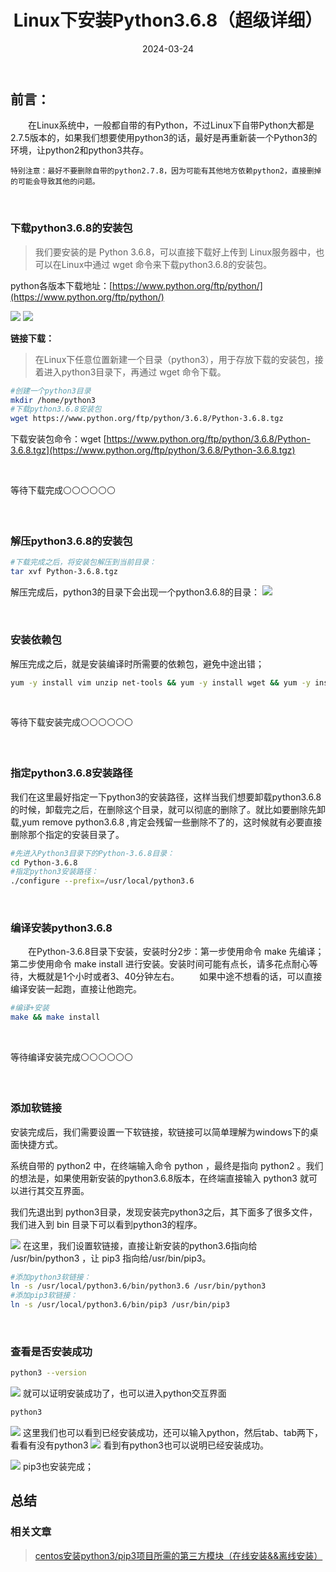 ﻿---
title: Linux下安装Python3.6.8（超级详细）
icon: circle-info
order: 11
tag:
- Linux
- Python
category:
- Linux
- Python
- 运维
pageview: false
date: 2024-03-24
comment: false
---

## 前言：
&emsp;&emsp;在Linux系统中，一般都自带的有Python，不过Linux下自带Python大都是 2.7.5版本的，如果我们想要使用python3的话，最好是再重新装一个Python3的环境，让python2和python3共存。

	特别注意：最好不要删除自带的python2.7.8，因为可能有其他地方依赖python2，直接删掉的可能会导致其他的问题。

<br>

### 下载python3.6.8的安装包
>我们要安装的是 Python 3.6.8，可以直接下载好上传到 Linux服务器中，也可以在Linux中通过 wget 命令来下载python3.6.8的安装包。



python各版本下载地址：[https://www.python.org/ftp/python/](https://www.python.org/ftp/python/)

![](https://lcy-blog.oss-cn-beijing.aliyuncs.com/blog/936e3362a6764650971c7135b71290d6.png)
![](https://lcy-blog.oss-cn-beijing.aliyuncs.com/blog/0f080328d5014a5ab236c7f9a8cf9830.png)

**链接下载：**
>在Linux下任意位置新建一个目录（python3），用于存放下载的安装包，接着进入python3目录下，再通过 wget 命令下载。<br>


```bash
#创建一个python3目录
mkdir /home/python3
#下载python3.6.8安装包
wget https://www.python.org/ftp/python/3.6.8/Python-3.6.8.tgz
```
下载安装包命令：wget [https://www.python.org/ftp/python/3.6.8/Python-3.6.8.tgz](https://www.python.org/ftp/python/3.6.8/Python-3.6.8.tgz)

<br>

等待下载完成⚪⚪⚪⚪⚪⚪

<br>


### 解压python3.6.8的安装包

```bash
#下载完成之后，将安装包解压到当前目录：
tar xvf Python-3.6.8.tgz
```
解压完成后，python3的目录下会出现一个python3.6.8的目录：
![](https://lcy-blog.oss-cn-beijing.aliyuncs.com/blog/1dfef90b3bb14771b1f4d305cbe0f97d.png)


<br>


### 安装依赖包
解压完成之后，就是安装编译时所需要的依赖包，避免中途出错；

```bash
yum -y install vim unzip net-tools && yum -y install wget && yum -y install bzip2 && yum -y install zlib-devel bzip2-devel openssl-devel ncurses-devel sqlite-devel readline-devel tk-devel gdbm-devel db4-devel libpcap-devel xz-devel && yum -y install libglvnd-glx && yum -y install gcc gcc-c++
```
<br>

等待下载安装完成⚪⚪⚪⚪⚪⚪

<br>


### 指定python3.6.8安装路径
我们在这里最好指定一下python3的安装路径，这样当我们想要卸载python3.6.8的时候，卸载完之后，在删除这个目录，就可以彻底的删除了。就比如要删除先卸载,yum remove python3.6.8 ,肯定会残留一些删除不了的，这时候就有必要直接删除那个指定的安装目录了。


```bash
#先进入Python3目录下的Python-3.6.8目录：
cd Python-3.6.8
#指定python3安装路径：
./configure --prefix=/usr/local/python3.6
```
<br>


### 编译安装python3.6.8
&emsp;&emsp;在Python-3.6.8目录下安装，安装时分2步：第一步使用命令 make 先编译；第二步使用命令 make install 进行安装。安装时间可能有点长，请多花点耐心等待，大概就是1个小时或者3、40分钟左右。
&emsp;&emsp;如果中途不想看的话，可以直接编译安装一起跑，直接让他跑完。

```bash
#编译+安装
make && make install
```
<br>

等待编译安装完成⚪⚪⚪⚪⚪⚪

<br>


### 添加软链接
安装完成后，我们需要设置一下软链接，软链接可以简单理解为windows下的桌面快捷方式。

系统自带的 python2 中，在终端输入命令 python ，最终是指向 python2 。我们的想法是，如果使用新安装的python3.6.8版本，在终端直接输入 python3 就可以进行其交互界面。

我们先退出到 python3目录，发现安装完python3之后，其下面多了很多文件，我们进入到 bin 目录下可以看到python3的程序。



![](https://lcy-blog.oss-cn-beijing.aliyuncs.com/blog/7d7e971db0b44974b0221a09eeaf808c.png)
在这里，我们设置软链接，直接让新安装的python3.6指向给 /usr/bin/python3 ，让 pip3 指向给/usr/bin/pip3。

```bash
#添加python3软链接：
ln -s /usr/local/python3.6/bin/python3.6 /usr/bin/python3
#添加pip3软链接：
ln -s /usr/local/python3.6/bin/pip3 /usr/bin/pip3
```

<br>

### 查看是否安装成功

```bash
python3 --version
```

![](https://lcy-blog.oss-cn-beijing.aliyuncs.com/blog/2a9501a390d9470b98a558d6cd196a53.png)
就可以证明安装成功了，也可以进入python交互界面

```bash
python3
```
![](https://lcy-blog.oss-cn-beijing.aliyuncs.com/blog/459fd612b5344594b30ad2db173dea75.png)
这里我们也可以看到已经安装成功，还可以输入python，然后tab、tab两下，看看有没有python3
![](https://img-blog.csdnimg.cn/032f87b57dbf41b3a0d920be6ead292d.png)
看到有python3也可以说明已经安装成功。

![](https://lcy-blog.oss-cn-beijing.aliyuncs.com/blog/d6be6717b3d34a8f9c2dff3233642d64.png)
pip3也安装完成；

## 总结
### 相关文章
>[centos安装python3/pip3项目所需的第三方模块（在线安装&&离线安装）](https://blog.csdn.net/liu_chen_yang/article/details/124475543)
